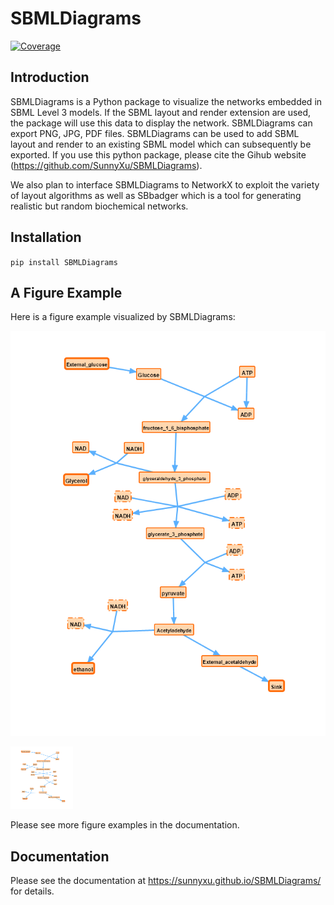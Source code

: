 # SBMLDiagrams
[![Coverage](https://codecov.io/gh/sunnyXu/SBMLDiagrams/branch/main/graph/badge.svg)](https://codecov.io/gh/sunnyXu/SBMLDiagrams)

## Introduction
SBMLDiagrams is a Python package to visualize the networks embedded in SBML Level 3 models. If the SBML layout and render extension are used, the package will use this data to display the network. SBMLDiagrams can export PNG, JPG, PDF files. SBMLDiagrams can be used to add SBML layout and render to an existing SBML model which can subsequently be exported. If you use this python package, please cite the Gihub website (https://github.com/SunnyXu/SBMLDiagrams).

We also plan to interface SBMLDiagrams to NetworkX to exploit the variety of layout algorithms as well as SBbadger which is a tool for generating realistic but random biochemical networks. 

## Installation

``pip install SBMLDiagrams``

## A Figure Example

Here is a figure example visualized by SBMLDiagrams:

![alt text](https://github.com/SunnyXu/SBMLDiagrams/blob/main/docs/Figures/Jana_WolfGlycolysis.png?raw=true)

<img src="https://github.com/SunnyXu/SBMLDiagrams/blob/main/docs/Figures/Jana_WolfGlycolysis.png" width="100" height="100">

Please see more figure examples in the documentation.

## Documentation
Please see the documentation at https://sunnyxu.github.io/SBMLDiagrams/ for details.


